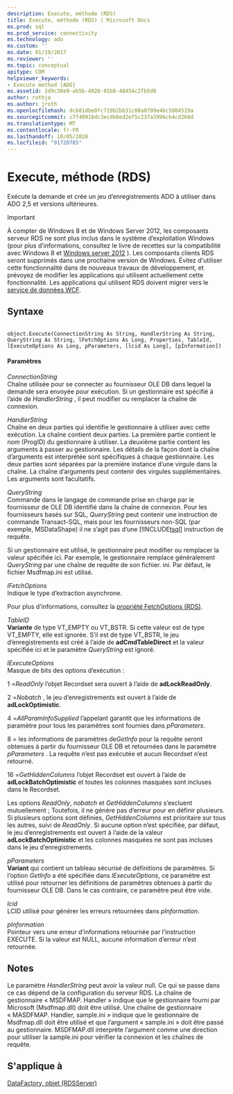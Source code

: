```yaml
---
description: Execute, méthode (RDS)
title: Execute, méthode (RDS) | Microsoft Docs
ms.prod: sql
ms.prod_service: connectivity
ms.technology: ado
ms.custom: ''
ms.date: 01/19/2017
ms.reviewer: ''
ms.topic: conceptual
apitype: COM
helpviewer_keywords:
- Execute method [ADO]
ms.assetid: 2d9c30e9-ab5b-4920-91b8-48454c2fb5d8
author: rothja
ms.author: jroth
ms.openlocfilehash: dcb81dbe0fc719b2bb31c08a0799e4bc5084519a
ms.sourcegitcommit: c7f40918dc3ecdb0ed2ef5c237a3996cb4cd268d
ms.translationtype: MT
ms.contentlocale: fr-FR
ms.lasthandoff: 10/05/2020
ms.locfileid: "91720785"
---
```

# <a name="execute-method-rds"></a>Execute, méthode (RDS)
Exécute la demande et crée un jeu d’enregistrements ADO à utiliser dans ADO 2,5 et versions ultérieures.  
  
> [!IMPORTANT]
>  À compter de Windows 8 et de Windows Server 2012, les composants serveur RDS ne sont plus inclus dans le système d’exploitation Windows (pour plus d’informations, consultez le livre de recettes sur la compatibilité avec Windows 8 et [Windows server 2012](https://www.microsoft.com/download/details.aspx?id=27416) ). Les composants clients RDS seront supprimés dans une prochaine version de Windows. Évitez d'utiliser cette fonctionnalité dans de nouveaux travaux de développement, et prévoyez de modifier les applications qui utilisent actuellement cette fonctionnalité. Les applications qui utilisent RDS doivent migrer vers le [service de données WCF](/dotnet/framework/wcf/).  
  
## <a name="syntax"></a>Syntaxe  
  
```  
  
object.Execute(ConnectionString As String, HandlerString As String, QueryString As String, lFetchOptions As Long, Properties, TableId, lExecuteOptions As Long, pParameters, [lcid As Long], [pInformation])  
```  
  
#### <a name="parameters"></a>Paramètres  
 *ConnectionString*  
 Chaîne utilisée pour se connecter au fournisseur OLE DB dans lequel la demande sera envoyée pour exécution. Si un gestionnaire est spécifié à l’aide de *HandlerString* , il peut modifier ou remplacer la chaîne de connexion.  
  
 *HandlerString*  
 Chaîne en deux parties qui identifie le gestionnaire à utiliser avec cette exécution. La chaîne contient deux parties. La première partie contient le nom (ProgID) du gestionnaire à utiliser. La deuxième partie contient les arguments à passer au gestionnaire. Les détails de la façon dont la chaîne d’arguments est interprétée sont spécifiques à chaque gestionnaire. Les deux parties sont séparées par la première instance d’une virgule dans la chaîne. La chaîne d’arguments peut contenir des virgules supplémentaires. Les arguments sont facultatifs.  
  
 *QueryString*  
 Commande dans le langage de commande prise en charge par le fournisseur de OLE DB identifié dans la chaîne de connexion. Pour les fournisseurs basés sur SQL, *QueryString* peut contenir une instruction de commande Transact-SQL, mais pour les fournisseurs non-SQL (par exemple, MSDataShape) il ne s’agit pas d’une [!INCLUDE[tsql](../../../includes/tsql-md.md)] instruction de requête.  
  
 Si un gestionnaire est utilisé, le gestionnaire peut modifier ou remplacer la valeur spécifiée ici. Par exemple, le gestionnaire remplace généralement *QueryString* par une chaîne de requête de son fichier. ini. Par défaut, le fichier Msdfmap.ini est utilisé.  
  
 *lFetchOptions*  
 Indique le type d’extraction asynchrone.  
  
 Pour plus d’informations, consultez la [propriété FetchOptions (RDS)](./fetchoptions-property-rds.md).  
  
 *TableID*  
 **Variante** de type VT_EMPTY ou VT_BSTR. Si cette valeur est de type VT_EMPTY, elle est ignorée. S’il est de type VT_BSTR, le jeu d’enregistrements est créé à l’aide de **adCmdTableDirect** et la valeur spécifiée ici et le paramètre *QueryString* est ignoré.  
  
 *lExecuteOptions*  
 Masque de bits des options d’exécution :  
  
 1 =*ReadOnly* l’objet Recordset sera ouvert à l’aide de **adLockReadOnly**.  
  
 2 =*Nobatch* , le jeu d’enregistrements est ouvert à l’aide de **adLockOptimistic**.  
  
 4 =*AllParamInfoSupplied* l’appelant garantit que les informations de paramètre pour tous les paramètres sont fournies dans *pParameters*.  
  
 8 = les informations de paramètres de*GetInfo* pour la requête seront obtenues à partir du fournisseur OLE DB et retournées dans le paramètre *pParameters* . La requête n’est pas exécutée et aucun Recordset n’est retourné.  
  
 16 =*GetHiddenColumns* l’objet Recordset est ouvert à l’aide de **adLockBatchOptimistic** et toutes les colonnes masquées sont incluses dans le Recordset.  
  
 Les options *ReadOnly*, *nobatch* et *GetHiddenColumns* s’excluent mutuellement ; Toutefois, il ne génère pas d’erreur pour en définir plusieurs. Si plusieurs options sont définies, *GetHiddenColumns* est prioritaire sur tous les autres, suivi de *ReadOnly*. Si aucune option n’est spécifiée, par défaut, le jeu d’enregistrements est ouvert à l’aide de la valeur **adLockBatchOptimistic** et les colonnes masquées ne sont pas incluses dans le jeu d’enregistrements.  
  
 *pParameters*  
 **Variant** qui contient un tableau sécurisé de définitions de paramètres. Si l’option *GetInfo* a été spécifiée dans *lExecuteOptions*, ce paramètre est utilisé pour retourner les définitions de paramètres obtenues à partir du fournisseur OLE DB. Dans le cas contraire, ce paramètre peut être vide.  
  
 *lcid*  
 LCID utilisé pour générer les erreurs retournées dans *pInformation*.  
  
 *pInformation*  
 Pointeur vers une erreur d’informations retournée par l’instruction EXECUTE. Si la valeur est NULL, aucune information d’erreur n’est retournée.  
  
## <a name="remarks"></a>Notes  
 Le paramètre *HandlerString* peut avoir la valeur null. Ce qui se passe dans ce cas dépend de la configuration du serveur RDS. La chaîne de gestionnaire « MSDFMAP. Handler » indique que le gestionnaire fourni par Microsoft (Msdfmap.dll) doit être utilisé. Une chaîne de gestionnaire « MASDFMAP. Handler, sample.ini » indique que le gestionnaire de Msdfmap.dll doit être utilisé et que l’argument « sample.ini » doit être passé au gestionnaire. MSDFMAP.dll interprète l’argument comme une direction pour utiliser la sample.ini pour vérifier la connexion et les chaînes de requête.  
  
## <a name="applies-to"></a>S'applique à  
 [DataFactory, objet (RDSServer)](./datafactory-object-rdsserver.md)
